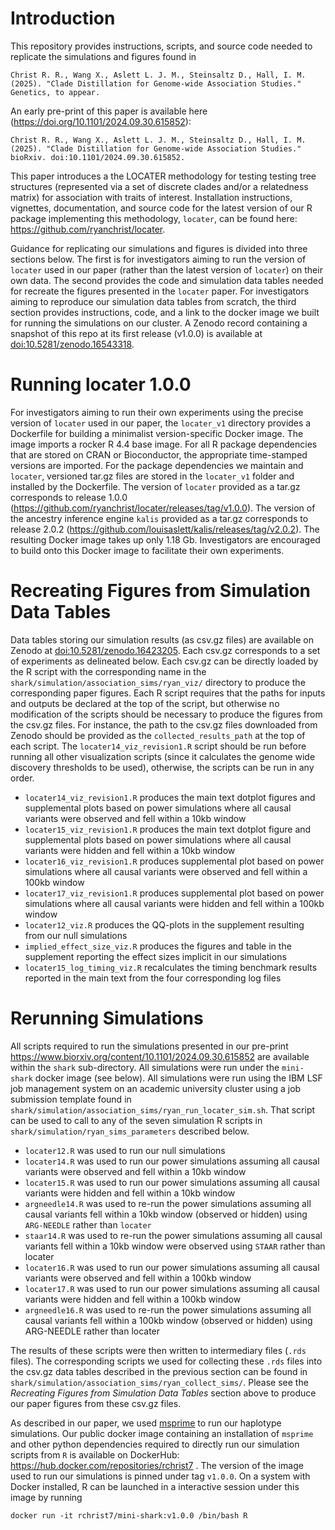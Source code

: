 # Introduction
This repository provides instructions, scripts, and source code needed to replicate the simulations and figures found in 

```Christ R. R., Wang X., Aslett L. J. M., Steinsaltz D., Hall, I. M. (2025). "Clade Distillation for Genome-wide Association Studies." Genetics, to appear.```

An early pre-print of this paper is available here (https://doi.org/10.1101/2024.09.30.615852):

```Christ R. R., Wang X., Aslett L. J. M., Steinsaltz D., Hall, I. M. (2025). "Clade Distillation for Genome-wide Association Studies." bioRxiv. doi:10.1101/2024.09.30.615852.```

This paper introduces a the LOCATER methodology for testing testing tree structures (represented via a set of discrete clades and/or a relatedness matrix) for association with traits of interest.  Installation instructions, vignettes, documentation, and source code for the latest version of our R package implementing this methodology, `locater`, can be found here: https://github.com/ryanchrist/locater.

Guidance for replicating our simulations and figures is divided into three sections below. The first is for investigators aiming to run the version of `locater` used in our paper (rather than the latest version of `locater`) on their own data. The second provides the code and simulation data tables needed for recreate the figures presented in the `locater` paper. For investigators aiming to reproduce our simulation data tables from scratch, the third section provides instructions, code, and a link to the docker image we built for running the simulations on our cluster. A Zenodo record containing a snapshot of this repo at its first release (v1.0.0) is available at [doi:10.5281/zenodo.16543318](www.doi.org/10.5281/zenodo.16543318).

# Running locater 1.0.0
For investigators aiming to run their own experiments using the precise version of `locater` used in our paper, the `locater_v1` directory provides a Dockerfile for building a minimalist version-specific Docker image. The image imports a rocker R 4.4 base image. For all R package dependencies that are stored on CRAN or Bioconductor, the appropriate time-stamped versions are imported. For the package dependencies we maintain and `locater`, versioned tar.gz files are stored in the `locater_v1` folder and installed by the Dockerfile. The version of `locater` provided as a tar.gz corresponds to release 1.0.0 (https://github.com/ryanchrist/locater/releases/tag/v1.0.0). The version of the ancestry inference engine `kalis` provided as a tar.gz corresponds to release 2.0.2 (https://github.com/louisaslett/kalis/releases/tag/v2.0.2). The resulting Docker image takes up only 1.18 Gb. Investigators are encouraged to build onto this Docker image to facilitate their own experiments.

# Recreating Figures from Simulation Data Tables
Data tables storing our simulation results (as csv.gz files) are available on Zenodo at [doi:10.5281/zenodo.16423205](www.doi.org/10.5281/zenodo.16423205). Each csv.gz corresponds to a set of experiments as delineated below. Each csv.gz can be directly loaded by the R script with the corresponding name in the `shark/simulation/association_sims/ryan_viz/` directory to produce the corresponding paper figures. Each R script requires that the paths for inputs and outputs be declared at the top of the script, but otherwise no modification of the scripts should be necessary to produce the figures from the csv.gz files. For instance, the path to the csv.gz files downloaded from Zenodo should be provided as the `collected_results_path` at the top of each script. The `locater14_viz_revision1.R` script should be run before running all other visualization scripts (since it calculates the genome wide discovery thresholds to be used), otherwise, the scripts can be run in any order.

- `locater14_viz_revision1.R` produces the main text dotplot figures and supplemental plots based on power simulations where all causal variants were observed and fell within a 10kb window
- `locater15_viz_revision1.R` produces the main text dotplot figure and supplemental plots based on power simulations where all causal variants were hidden and fell within a 10kb window
- `locater16_viz_revision1.R` produces supplemental plot based on power simulations where all causal variants were observed and fell within a 100kb window
- `locater17_viz_revision1.R` produces supplemental plot based on power simulations where all causal variants were hidden and fell within a 100kb window
- `locater12_viz.R` produces the QQ-plots in the supplement resulting from our null simulations
- `implied_effect_size_viz.R` produces the figures and table in the supplement reporting the effect sizes implicit in our simulations
- `locater15_log_timing_viz.R` recalculates the timing benchmark results reported in the main text from the four corresponding log files


# Rerunning Simulations

All scripts required to run the simulations presented in our pre-print https://www.biorxiv.org/content/10.1101/2024.09.30.615852 are available within the `shark` sub-directory. All simulations were run under the `mini-shark` docker image (see below). All simulations were run using the IBM LSF job management system on an academic university cluster using a job submission template found in `shark/simulation/association_sims/ryan_run_locater_sim.sh`. That script can be used to call to any of the seven simulation R scripts in `shark/simulation/ryan_sims_parameters` described below.

- `locater12.R` was used to run our null simulations
- `locater14.R` was used to run our power simulations assuming all causal variants were observed and fell within a 10kb window
- `locater15.R` was used to run our power simulations assuming all causal variants were hidden and fell within a 10kb window
- `argneedle14.R` was used to re-run the power simulations assuming all causal variants fell within a 10kb window (observed or hidden) using `ARG-NEEDLE` rather than `locater`
- `staar14.R` was used to re-run the power simulations assuming all causal variants fell within a 10kb window were observed using `STAAR` rather than locater
- `locater16.R` was used to run our power simulations assuming all causal variants were observed and fell within a 100kb window
- `locater17.R` was used to run our power simulations assuming all causal variants were hidden and fell within a 100kb window
- `argneedle16.R` was used to re-run the power simulations assuming all causal variants fell within a 100kb window (observed or hidden) using ARG-NEEDLE rather than locater

The results of these scripts were then written to intermediary files (`.rds` files). The corresponding scripts we used for collecting these `.rds` files into the csv.gz data tables described in the previous section can be found in `shark/simulation/association_sims/ryan_collect_sims/`. Please see the *Recreating Figures from Simulation Data Tables* section above to produce our paper figures from these csv.gz files.

As described in our paper, we used [msprime](https://tskit.dev/msprime/docs/stable/installation.html) to run our haplotype simulations. Our public docker image containing an installation of `msprime` and other python dependencies required to directly run our simulation scripts from `R` is available on DockerHub: https://hub.docker.com/repositories/rchrist7 . The version of the image used to run our simulations is pinned under tag `v1.0.0`. On a system with Docker installed, R can be launched in a interactive session under this image by running

```
docker run -it rchrist7/mini-shark:v1.0.0 /bin/bash R
```
